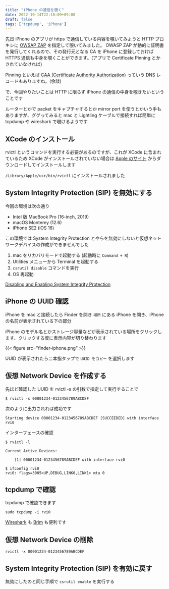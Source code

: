 ```yaml
---
title: "iPhone の通信を覗く"
date: 2022-10-14T22:10:09+09:00
draft: false
tags: ['tcpdump', 'iPhone']
---
```


先日 iPhone のアプリが https で通信している内容を覗いてみようと HTTP プロキシに [OWSAP ZAP](https://www.zaproxy.org/) を指定して覗いてみました。
OWASP ZAP が動的に証明書を発行してくれるので、その発行元となる CA を iPhone に登録しておけば HTTPS 通信も中身を覗くことができます。(アプリで Certificate Pinning とかされていなければ)

Pinning といえば [CAA (Certificate Authority Authorization)](https://www.rfc-editor.org/rfc/rfc8659) っていう DNS レコードもありますね。(余談)

で、今回やりたいことは HTTP に限らず iPhone の通信の中身を覗きたいということです

ルーターとかで packet をキャプチャするとか mirror port を使うとかいう手もありますが、ググってみると mac と Lightling ケーブルで接続すれば簡単に tcpdump や wireshark で覗けるようです


## XCode のインストール

rvictl というコマンドを実行する必要があるのですが、これが XCode に含まれているため XCode がインストールされていない場合は
[Apple のサイト](https://developer.apple.com/download/all/) からダウンロードしてインストールします

`/Library/Apple/usr/bin/rvictl` にインストールされました


## System Integrity Protection (SIP) を無効にする

今回の環境は次の通り

- Intel 版 MacBook Pro (16-inch, 2019)
- macOS Monterey (12.6)
- iPhone SE2 (iOS 16)

この環境では System Integrity Protection とやらを無効にしないと仮想ネットワークデバイスの作成ができませんでした

1. mac をリカバリモードで起動する (起動時に `Command + R`)
2. Utilities メニューから Terminal を起動する
3. `csrutil disable` コマンドを実行
4. OS 再起動

[Disabling and Enabling System Integrity Protection](https://developer.apple.com/documentation/security/disabling_and_enabling_system_integrity_protection)


## iPhone の UUID 確認

iPhone を mac と接続したら Finder を開き `場所` にある iPhone を開き、iPhone の名前が表示されている下の部分

iPhone のモデル名とかストレージ容量などが表示されている場所をクリックします、クリックする度に表示内容が切り替わります

{{< figure src="finder-iphone.png" >}}

UUID が表示されたら二本指タップで `UUID をコピー`  を選択します


## 仮想 Network Device を作成する

先ほど確認した UUID を rvictl -s の引数で指定して実行することで

```
$ rvictl -s 00001234-0123456789ABCDEF
```

次のように出力されれば成功です

```
Starting device 00001234-0123456789ABCDEF [SUCCEEDED] with interface rvi0
```

インターフェースの確認

```
$ rvictl -l

Current Active Devices:

	[1] 00001234-0123456789ABCDEF with interface rvi0
```

```
$ ifconfig rvi0
rvi0: flags=3005<UP,DEBUG,LINK0,LINK1> mtu 0
```


## tcpdump で確認

tcpdump で確認できます

```
sudo tcpdump -i rvi0
```

[Wireshark](https://www.wireshark.org/) も [Brim](/2020/12/brim-introduction/) も便利です


## 仮想 Network Device の削除

```
rvictl -x 00001234-0123456789ABCDEF
```


## System Integrity Protection (SIP) を有効に戻す

無効にしたのと同じ手順で `csrutil enable` を実行する
